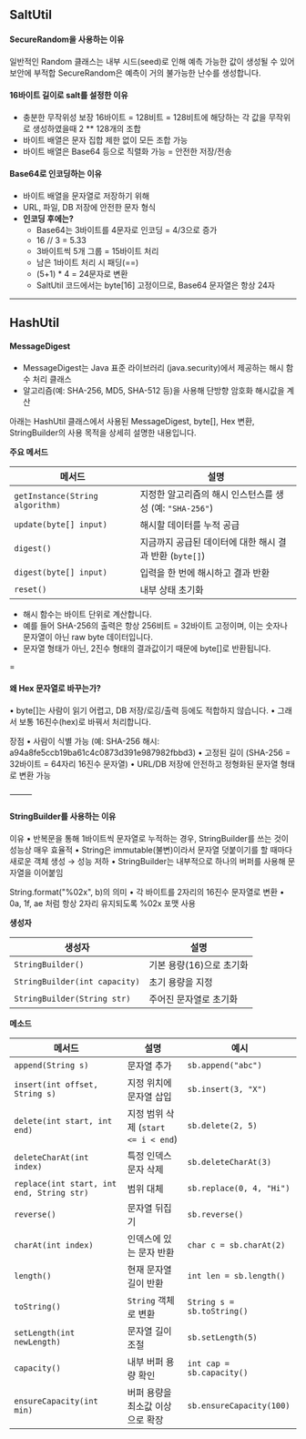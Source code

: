 ## SaltUtil

#### SecureRandom을 사용하는 이유

일반적인 Random 클래스는 내부 시드(seed)로 인해 예측 가능한 값이 생성될 수 있어 보안에 부적합
SecureRandom은 예측이 거의 불가능한 난수를 생성합니다.

#### 16바이트 길이로 salt를 설정한 이유

- 충분한 무작위성 보장
  16바이트 = 128비트 = 128비트에 해당하는 각 값을 무작위로 생성하였을때 2 ** 128개의 조합
- 바이트 배열은 문자 집합 제한 없이 모든 조합 가능
- 바이트 배열은 Base64 등으로 직렬화 가능 = 안전한 저장/전송


#### Base64로 인코딩하는 이유
- 바이트 배열을 문자열로 저장하기 위해
- URL, 파일, DB 저장에 안전한 문자 형식
- **인코딩 후에는?**
  - Base64는 3바이트를 4문자로 인코딩 = 4/3으로 증가
  - 16 // 3 = 5.33
  - 3바이트씩 5개 그룹 = 15바이트 처리
  - 남은 1바이트 처리 시 패딩(==)
  - (5+1) * 4 = 24문자로 변환
  - SaltUtil 코드에서는 byte[16] 고정이므로, Base64 문자열은 항상 24자

---

## HashUtil

#### MessageDigest
- MessageDigest는 Java 표준 라이브러리 (java.security)에서 제공하는 해시 함수 처리 클래스
- 알고리즘(예: SHA-256, MD5, SHA-512 등)을 사용해 단방향 암호화 해시값을 계산

아래는 HashUtil 클래스에서 사용된 MessageDigest, byte[], Hex 변환, StringBuilder의 사용 목적을 상세히 설명한 내용입니다.


**주요 메서드**

| 메서드 | 설명 |
|--------|------|
| `getInstance(String algorithm)` | 지정한 알고리즘의 해시 인스턴스를 생성 (예: `"SHA-256"`) |
| `update(byte[] input)` | 해시할 데이터를 누적 공급 |
| `digest()` | 지금까지 공급된 데이터에 대한 해시 결과 반환 (`byte[]`) |
| `digest(byte[] input)` | 입력을 한 번에 해시하고 결과 반환 |
| `reset()` | 내부 상태 초기화 |


- 해시 함수는 바이트 단위로 계산합니다.
- 예를 들어 SHA-256의 출력은 항상 256비트 = 32바이트 고정이며, 이는 숫자나 문자열이 아닌 raw byte 데이터입니다.
- 문자열 형태가 아닌, 2진수 형태의 결과값이기 때문에 byte[]로 반환됩니다.

=

#### 왜 Hex 문자열로 바꾸는가?

•	byte[]는 사람이 읽기 어렵고, DB 저장/로깅/출력 등에도 적합하지 않습니다.
•	그래서 보통 16진수(hex)로 바꿔서 처리합니다.

장점
•	사람이 식별 가능 (예: SHA-256 해시: a94a8fe5ccb19ba61c4c0873d391e987982fbbd3)
•	고정된 길이 (SHA-256 = 32바이트 = 64자리 16진수 문자열)
•	URL/DB 저장에 안전하고 정형화된 문자열 형태로 변환 가능

⸻ 

#### StringBuilder를 사용하는 이유


이유
•	반복문을 통해 1바이트씩 문자열로 누적하는 경우, StringBuilder를 쓰는 것이 성능상 매우 효율적
•	String은 immutable(불변)이라서 문자열 덧붙이기를 할 때마다 새로운 객체 생성 → 성능 저하
•	StringBuilder는 내부적으로 하나의 버퍼를 사용해 문자열을 이어붙임

String.format("%02x", b)의 의미
•	각 바이트를 2자리의 16진수 문자열로 변환
•	0a, 1f, ae 처럼 항상 2자리 유지되도록 %02x 포맷 사용


**생성자**

| 생성자 | 설명 |
|--------|------|
| `StringBuilder()` | 기본 용량(16)으로 초기화 |
| `StringBuilder(int capacity)` | 초기 용량을 지정 |
| `StringBuilder(String str)` | 주어진 문자열로 초기화 |

**메소드**

| 메서드 | 설명 | 예시 |
|--------|------|------|
| `append(String s)` | 문자열 추가 | `sb.append("abc")` |
| `insert(int offset, String s)` | 지정 위치에 문자열 삽입 | `sb.insert(3, "X")` |
| `delete(int start, int end)` | 지정 범위 삭제 (`start <= i < end`) | `sb.delete(2, 5)` |
| `deleteCharAt(int index)` | 특정 인덱스 문자 삭제 | `sb.deleteCharAt(3)` |
| `replace(int start, int end, String str)` | 범위 대체 | `sb.replace(0, 4, "Hi")` |
| `reverse()` | 문자열 뒤집기 | `sb.reverse()` |
| `charAt(int index)` | 인덱스에 있는 문자 반환 | `char c = sb.charAt(2)` |
| `length()` | 현재 문자열 길이 반환 | `int len = sb.length()` |
| `toString()` | `String` 객체로 변환 | `String s = sb.toString()` |
| `setLength(int newLength)` | 문자열 길이 조절 | `sb.setLength(5)` |
| `capacity()` | 내부 버퍼 용량 확인 | `int cap = sb.capacity()` |
| `ensureCapacity(int min)` | 버퍼 용량을 최소값 이상으로 확장 | `sb.ensureCapacity(100)` |

